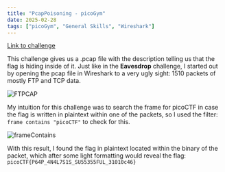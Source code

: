 ```yaml
---
title: "PcapPoisoning - picoGym"
date: 2025-02-28
tags: ["picoGym", "General Skills", "Wireshark"]
---
```

[Link to challenge](https://play.picoctf.org/practice/challenge/362?category=4&difficulty=2&page=1)

This challenge gives us a .pcap file with the description telling us that the flag is hiding inside of it. Just like in the **Eavesdrop** challenge, I started out by opening the pcap file in Wireshark to a very ugly sight: 1510 packets of mostly FTP and TCP data.

![FTPCAP](https://i.imgur.com/Jh4y00w.png)

My intuition for this challenge was to search the frame for picoCTF in case the flag is written in plaintext within one of the packets, so I used the filter: `frame contains "picoCTF"` to check for this.

![frameContains](https://i.imgur.com/XqlOWVk.png)

With this result, I found the flag in plaintext located within the binary of the packet, which after some light formatting would reveal the flag: `picoCTF{P64P_4N4L7S1S_SU55355FUL_31010c46}`
